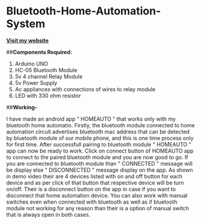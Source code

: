 # Bluetooth-Home-Automation-System
**[Visit my website](https://sites.google.com/view/rhythmshah/bluetooth-home-automation?authuser=0)**

##**Components Required:**
1. Arduino UNO
2. HC-05 Bluetooth Module
3.  5v 4 channel Relay Module
4.  5v Power Supply
5.  Ac appliances with connections of wires to relay module
6.  LED with 330 ohm resistor

##**Working-**

I have made an android app " HOMEAUTO " that works only with my bluetooth home automatio. Firstly, the bluetooth module connected to home automation circuit advertises bluetooth mac address that can be detected by bluetooth module of our mobile phone, and this is one time process only for first time. After successfull pairing to bluetooth module " HOMEAUTO " app can now be ready to work. Click on connect button of HOMEAUTO app to connect to the paired bluetooth module and you are now good to go. If you are connected to bluetooth module than " CONNECTED " message will be display else " DISCONNECTED " message display on the app. As shown in demo video their are 4 devices listed with on and off button for each device and as per click of that button that respective device will be turn on/off. Their is a disconnect button on the app in case if you want to disconnect that home automation device. You can also work with manual switches even when connected with bluetooth as well as if bluetooth module not working for any reason than their is a option of manual switch that is always open in both cases.

